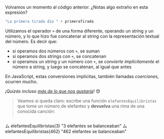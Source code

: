 Volvamos un momento al código anterior. ¿Notas algo extraño en esta expresión?

```javascript
"La primera tirada dio " + primeraTirada
```

Utilizamos el operador `+` de una forma diferente, operando un string y un número, y lo que hizo fue concatenar al string con la representación textual del número. Es decir que:

* si operamos dos números con `+`, se suman
* si operamos dos strings con `+`, se concatenan
* si operamos un string y un número con `+`, se _convierte implícitamente_ el número a string, y luego se concatenan, al igual que antes

En JavaScript, estas conversiones implícitas, también llamadas _coerciones_, ocurren mucho.

_¡Quizás incluso [más de lo que nos gustaría](https://archive.org/details/wat_destroyallsoftware)!_ :sweat:

> Veamos si queda claro: escribe una función `elefantesEquilibristas` que tome un número de elefantes y **devuelva** una rima de una conocida canción:
> 
> ```javascript
ム elefantesEquilibristas(3)
"3 elefantes se balanceaban"
ム elefantesEquilibristas(462)
"462 elefantes se balanceaban"
```